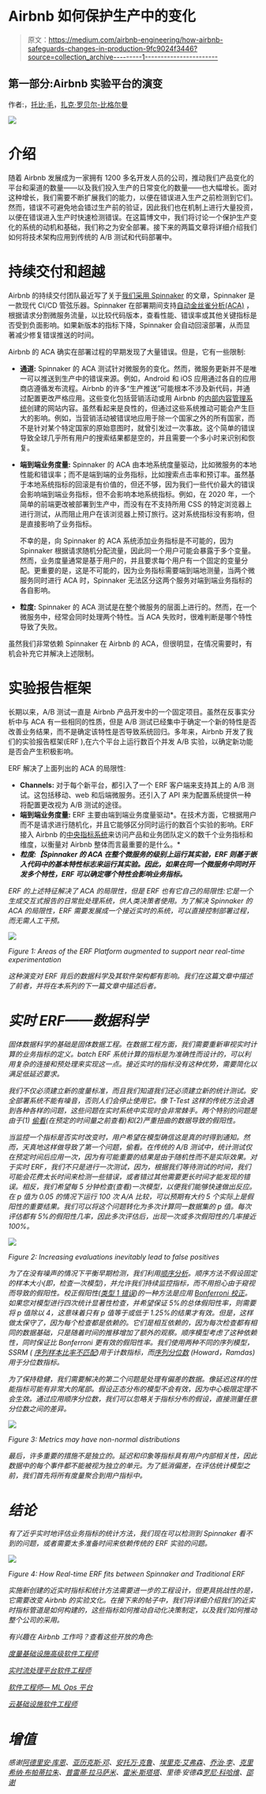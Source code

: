 # Airbnb 如何保护生产中的变化

> 原文：<https://medium.com/airbnb-engineering/how-airbnb-safeguards-changes-in-production-9fc9024f3446?source=collection_archive---------1----------------------->

## 第一部分:Airbnb 实验平台的演变

作者:，[托比·毛](https://www.linkedin.com/in/toby-mao/)，[扎克·罗贝尔-比格尔曼](https://www.linkedin.com/in/zack-loebel-begelman-85407698/)

![](img/be74ab8c3dcd5934decdced381909964.png)

# 介绍

随着 Airbnb 发展成为一家拥有 1200 多名开发人员的公司，推动我们产品变化的平台和渠道的数量——以及我们投入生产的日常变化的数量——也大幅增长。面对这种增长，我们需要不断扩展我们的能力，以便在错误进入生产之前检测到它们。然而，错误不可避免地会错过生产前的验证，因此我们也在机制上进行大量投资，以便在错误进入生产时快速检测错误。在这篇博文中，我们将讨论一个保护生产变化的系统的动机和基础，我们称之为安全部署。接下来的两篇文章将详细介绍我们如何将技术架构应用到传统的 A/B 测试和代码部署中。

# 持续交付和超越

Airbnb 的持续交付团队最近写了关于[我们采用 Spinnaker](/airbnb-engineering/continuous-delivery-at-airbnb-6ac042bc7876) 的文章，Spinnaker 是一款现代 CI/CD 管弦乐器。Spinnaker 在部署期间支持[自动金丝雀分析(ACA)](https://spinnaker.io/docs/guides/user/canary/) ，根据请求分割微服务流量，以比较代码版本，查看性能、错误率或其他关键指标是否受到负面影响。如果新版本的指标下降，Spinnaker 会自动回滚部署，从而显著减少修复错误推送的时间。

Airbnb 的 ACA 确实在部署过程的早期发现了大量错误。但是，它有一些限制:

*   **通道:** Spinnaker 的 ACA 测试针对微服务的变化。然而，微服务更新并不是唯一可以推送到生产中的错误来源。例如，Android 和 iOS 应用通过各自的应用商店遵循发布流程。Airbnb 的许多“生产推送”可能根本不涉及新代码，并通过配置更改严格应用。这些变化包括营销活动或用 Airbnb 的[内部内容管理系统](/airbnb-engineering/airbnbs-promotions-and-communications-platform-6266f1ffe2bd)创建的网站内容。虽然看起来是良性的，但通过这些系统推动可能会产生巨大的影响。例如，当营销活动被错误地应用于除一个国家之外的所有国家，而不是针对某个特定国家的原始意图时，就曾引发过一次事故。这个简单的错误导致全球几乎所有用户的搜索结果都是空的，并且需要一个多小时来识别和恢复。
*   **端到端业务度量:** Spinnaker 的 ACA 由本地系统度量驱动，比如微服务的本地性能和错误率；而不是端到端的业务指标，比如搜索点击率和预订率。虽然基于本地系统指标的回滚是有价值的，但还不够，因为我们一些代价最大的错误会影响端到端业务指标，但不会影响本地系统指标。例如，在 2020 年，一个简单的前端更改被部署到生产中，而没有在不支持所用 CSS 的特定浏览器上进行测试，从而阻止用户在该浏览器上预订旅行。这对系统指标没有影响，但是直接影响了业务指标。

    不幸的是，向 Spinnaker 的 ACA 系统添加业务指标是不可能的，因为 Spinnaker 根据请求随机分配流量，因此同一个用户可能会暴露于多个变量。然而，业务度量通常是基于用户的，并且要求每个用户有一个固定的变量分配。更重要的是，这是不可能的，因为业务指标需要端到端地测量，当两个微服务同时进行 ACA 时，Spinnaker 无法区分这两个服务对端到端业务指标的各自影响。
*   **粒度:** Spinnaker 的 ACA 测试是在整个微服务的层面上进行的。然而，在一个微服务中，经常会同时处理两个特性。当 ACA 失败时，很难判断是哪个特性导致了失败。

虽然我们非常依赖 Spinnaker 在 Airbnb 的 ACA，但很明显，在情况需要时，有机会补充它并解决上述限制。

# 实验报告框架

长期以来，A/B 测试一直是 Airbnb 产品开发中的一个固定项目。虽然在反事实分析中与 ACA 有一些相同的性质，但是 A/B 测试已经集中于确定一个新的特性是否改善业务结果，而不是确定该特性是否导致系统回归。多年来，Airbnb 开发了我们的实验报告框架(ERF ),在六个平台上运行数百个并发 A/B 实验，以确定新功能是否会产生积极影响。

ERF 解决了上面列出的 ACA 的局限性:

*   **Channels:** 对于每个新平台，都引入了一个 ERF 客户端来支持其上的 A/B 测试。这包括移动、web 和后端微服务。还引入了 API 来为配置系统提供一种将配置更改视为 A/B 测试的途径。
*   **端到端业务度量:** ERF 主要由端到端业务度量驱动*。在技术方面，它根据用户而不是请求进行随机化，并且它能够区分同时运行的数百个实验的影响。ERF 接入 Airbnb 的[中央指标系统](/airbnb-engineering/airbnb-metric-computation-with-minerva-part-2-9afe6695b486)来访问产品和业务团队定义的数千个业务指标和维度，以衡量对 Airbnb 整体而言最重要的是什么。*
*   ***粒度:【Spinnaker 的 ACA 在整个微服务的级别上运行其实验，ERF 则基于嵌入代码中的基本特性标志来运行其实验。因此，如果在同一个微服务中同时开发多个特性，ERF 可以确定哪个特性会影响业务指标。***

*ERF 的上述特征解决了 ACA 的局限性，但是 ERF 也有它自己的局限性:它是一个生成交互式报告的日常批处理系统，供人类决策者使用。为了解决 Spinnaker 的 ACA 的局限性，ERF 需要发展成一个接近实时的系统，可以直接控制部署过程，而无需人工干预。*

*![](img/e8986e045f79e6a828de9a530c4cc704.png)*

*Figure 1: Areas of the ERF Platform augmented to support near real-time experimentation*

*这种演变对 ERF 背后的数据科学及其软件架构都有影响。我们在这篇文章中描述了前者，并将在本系列的下一篇文章中描述后者。*

# *实时 ERF——数据科学*

*固体数据科学的基础是固体数据工程。在数据工程方面，我们需要重新审视实时计算的业务指标的定义。batch ERF 系统计算的指标是为准确性而设计的，可以利用复杂的连接和预处理来实现这一点。接近实时的指标没有这种优势，需要简化以满足低延迟要求。*

*我们不仅必须建立新的度量标准，而且我们知道我们还必须建立新的统计测试。安全部署系统不能有噪音，否则人们会停止使用它。像 T-Test 这样的传统方法会遇到各种各样的问题，这些问题在实时系统中实现时会非常棘手。两个特别的问题是由于(1) [偷看](http://library.usc.edu.ph/ACM/KKD%202017/pdfs/p1517.pdf)(在预定的时间量之前查看)和(2)严重扭曲的数据导致的假阳性。*

*当监控一个指标是否实时改变时，用户希望在模型确信这是真的时得到通知。然而，天真地这样做导致了第一个问题，偷看。在传统的 A/B 测试中，统计测试仅在预定时间后应用一次，因为有可能重要的结果是由于随机性而不是实际效果。对于实时 ERF，我们不只是进行一次测试，因为，根据我们等待测试的时间，我们可能会花费太长时间来检测一些错误，或者错过其他需要更长时间才能发现的错误。相反，我们希望每 5 分钟检查(查看)一次模型，以便我们能够快速做出反应。在 p 值为 0.05 的情况下运行 100 次 A/A 比较，可以预期有大约 5 个实际上是假阳性的重要结果。我们可以将这个问题转化为多次计算同一数据集的 p 值。每次评估都有 5%的假阳性几率，因此多次评估后，出现一次或多次假阳性的几率接近 100%。*

*![](img/6482264a7cec67af1a84ac66970f24bd.png)*

*Figure 2: Increasing evaluations inevitably lead to false positives*

*为了在没有噪声的情况下平衡早期检测，我们利用[顺序分析](https://en.wikipedia.org/wiki/Sequential_analysis)。顺序方法不假设固定的样本大小(即，检查一次模型)，并允许我们持续监控指标，而不用担心由于窥视而导致的假阳性。校正假阳性([类型 1 错误](https://en.wikipedia.org/wiki/Type_I_and_type_II_errors#Type_I_error))的一种方法是应用 [Bonferroni 校正](https://en.wikipedia.org/wiki/Bonferroni_correction)。如果您对模型进行四次统计显著性检查，并希望保证 5%的总体假阳性率，则需要将 p 值除以 4，这意味着只有 p 值等于或低于 1.25%的结果才有效。但是，这样做太保守了，因为每个检查都是依赖的。它们是相互依赖的，因为每次检查都有相同的数据基础，只是随着时间的推移增加了额外的观察。顺序模型考虑了这种依赖性，同时保证比 Bonferroni 更有效的假阳性率。我们使用两种不同的序列模型，SSRM ( [序列样本比率不匹配](https://arxiv.org/abs/2011.03567))用于计数指标，而[序列分位数](https://arxiv.org/abs/1906.09712) (Howard，Ramdas)用于分位数指标。*

*为了保持稳健，我们需要解决的第二个问题是处理有偏差的数据。像延迟这样的性能指标可能有非常大的尾部。假设正态分布的模型不会有效，因为中心极限定理不会生效。通过应用顺序分位数，我们可以忽略关于指标分布的假设，直接测量任意分位数之间的差异。*

*![](img/9e23631fe19506e780f37f778029fefd.png)*

*Figure 3: Metrics may have non-normal distributions*

*最后，许多重要的措施不是独立的。延迟和印象等指标具有用户内部相关性，因此数据中的每个事件都不能被视为独立的单元。为了抵消偏差，在评估统计模型之前，我们首先将所有度量聚合到用户指标中。*

# *结论*

*有了近乎实时地评估业务指标的统计方法，我们现在可以检测到 Spinnaker 看不到的问题，或者需要太多准备时间来依赖传统的 ERF 实验的问题。*

*![](img/98918db1a9a2a6055a6ae2e5ed32f6ca.png)*

*Figure 4: How Real-time ERF fits between Spinnaker and Traditional ERF*

*实施新创建的近实时指标和统计方法需要进一步的工程设计，但更具挑战性的是，它需要改变 Airbnb 的实验文化。在接下来的帖子中，我们将详细介绍我们的近实时指标管道是如何构建的，这些指标如何推动自动化决策制定，以及我们如何推动整个公司的采用。*

*有兴趣在 Airbnb 工作吗？查看这些开放的角色:*

*[度量基础设施高级软件工程师](https://careers.airbnb.com/positions/4262326/)*

*[实时流处理平台软件工程师](https://careers.airbnb.com/positions/4216371/)*

*[软件工程师— ML Ops 平台](https://careers.airbnb.com/positions/2403782/)*

*[云基础设施软件工程师](https://careers.airbnb.com/positions/2410642/)*

# *增值*

*感谢[阿德里安·库恩](https://www.linkedin.com/in/adriankuhn/)、[亚历克斯·邓](https://www.linkedin.com/in/alex-shaojie-deng-b572347/)、[安托万·克鲁](https://www.linkedin.com/in/antoinecreux/)、[埃里克·艾弗森](https://www.linkedin.com/in/erikriverson/)、[乔治·李](https://www.linkedin.com/in/george-l-9b946655/)、[克里希纳·布帕蒂拉朱](https://www.linkedin.com/in/krishna-bhupatiraju-1ba1a524/)、[普雷蒂·拉马萨米](https://www.linkedin.com/in/preetiramasamy/)、[雷米·斯塔塔](https://www.linkedin.com/in/rstata/)、里德·安德森[罗尼·科哈维](https://www.linkedin.com/in/ronnyk/)、[邵谢](https://www.linkedin.com/in/shao-xie-0b84b64/)*